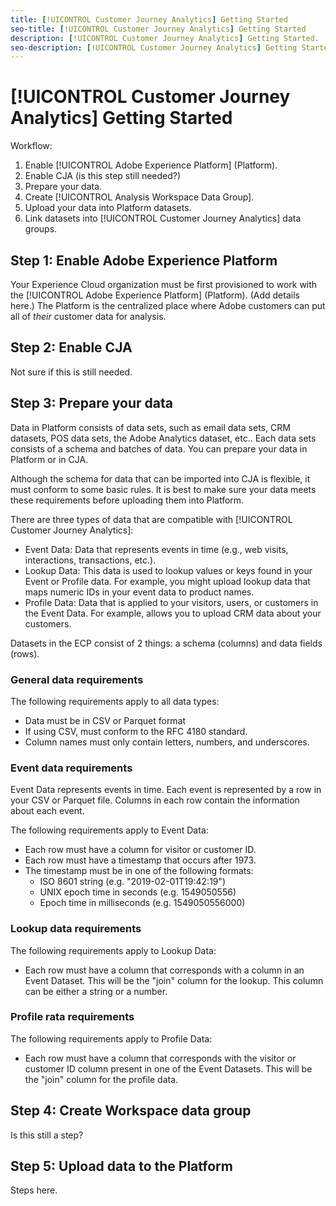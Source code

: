 ```yaml
---
title: [!UICONTROL Customer Journey Analytics] Getting Started
seo-title: [!UICONTROL Customer Journey Analytics] Getting Started
description: [!UICONTROL Customer Journey Analytics] Getting Started.
seo-description: [!UICONTROL Customer Journey Analytics] Getting Started.
---
```


# [!UICONTROL Customer Journey Analytics] Getting Started

Workflow:

1. Enable [!UICONTROL Adobe Experience Platform] (Platform).
1. Enable CJA (is this step still needed?)
1. Prepare your data.
1. Create [!UICONTROL Analysis Workspace Data Group].
1. Upload your data into Platform datasets.
1. Link datasets into [!UICONTROL Customer Journey Analytics] data groups.

## Step 1: Enable Adobe Experience Platform

Your Experience Cloud organization must be first provisioned to work with the [!UICONTROL Adobe Experience Platform] (Platform). (Add details here.) The Platform is the centralized place where Adobe customers can put all of *their* customer data for analysis.

## Step 2: Enable CJA

Not sure if this is still needed.

## Step 3: Prepare your data 

Data in Platform consists of data sets, such as email data sets, CRM datasets, POS data sets, the Adobe Analytics dataset, etc.. Each data sets consists of a schema and batches of data. You can prepare your data in Platform or in CJA.

Although the schema for data that can be imported into CJA is flexible, it must conform to some basic rules. It is best to make sure your data meets these requirements before uploading them into Platform. 

There are three types of data that are compatible with [!UICONTROL Customer Journey Analytics]:

* Event Data: Data that represents events in time (e.g., web visits, interactions, transactions, etc.).
* Lookup Data: This data is used to lookup values or keys found in your Event or Profile data. For example, you might upload lookup data that maps numeric IDs in your event data to product names.
* Profile Data: Data that is applied to your visitors, users, or customers in the Event Data. For example, allows you to upload CRM data about your customers.

Datasets in the ECP consist of 2 things: a schema (columns) and data fields (rows). 

### General data requirements

The following requirements apply to all data types:

* Data must be in CSV or Parquet format
* If using CSV, must conform to the RFC 4180 standard.
* Column names must only contain letters, numbers, and underscores.

### Event data requirements

Event Data represents events in time. Each event is represented by a row in your CSV or Parquet file. Columns in each row contain the information about each event.

The following requirements apply to Event Data:

* Each row must have a column for visitor or customer ID.
* Each row must have a timestamp that occurs after 1973.
* The timestamp must be in one of the following formats:
    * ISO 8601 string (e.g. "2019-02-01T19:42:19")
    * UNIX epoch time in seconds (e.g. 1549050556)
    * Epoch time in milliseconds (e.g. 1549050556000)

### Lookup data requirements

The following requirements apply to Lookup Data:

* Each row must have a column that corresponds with a column in an Event Dataset. This will be the "join" column for the lookup. This column can be either a string or a number.

### Profile rata requirements

The following requirements apply to Profile Data:

* Each row must have a column that corresponds with the visitor or customer ID column present in one of the Event Datasets. This will be the "join" column for the profile data.

## Step 4: Create Workspace data group

Is this still a step?

## Step 5: Upload data to the Platform

Steps here.

